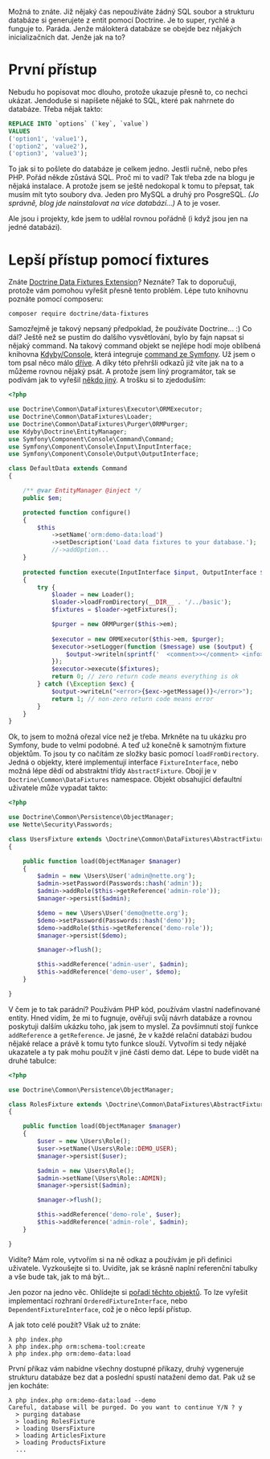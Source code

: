 Možná to znáte. Již nějaký čas nepoužíváte žádný SQL soubor a strukturu databáze si generujete z entit pomocí Doctrine. Je to super, rychlé a funguje to. Paráda. Jenže málokterá databáze se obejde bez nějakých inicializačních dat. Jenže jak na to?

# První přístup

Nebudu ho popisovat moc dlouho, protože ukazuje přesně to, co nechci ukázat. Jendoduše si napíšete nějaké to SQL, které pak nahrnete do databáze. Třeba nějak takto:

```sql
REPLACE INTO `options` (`key`, `value`)
VALUES
('option1', 'value1'),
('option2', 'value2'),
('option3', 'value3');
```

To jak si to pošlete do databáze je celkem jedno. Jestli ručně, nebo přes PHP. Pořád někde zůstává SQL. Proč mi to vadí? Tak třeba zde na blogu je nějaká instalace. A protože jsem se ještě nedokopal k tomu to přepsat, tak musím mít tyto soubory dva. Jeden pro MySQL a druhý pro PosgreSQL. _(Jo správně, blog jde nainstalovat na více databází...)_ A to je voser.

Ale jsou i projekty, kde jsem to udělal rovnou pořádně (i když jsou jen na jedné databázi).

# Lepší přístup pomocí fixtures

Znáte [Doctrine Data Fixtures Extension](https://github.com/doctrine/data-fixtures)? Neznáte? Tak to doporučuji, protože vám pomohou vyřešit přesně tento problém. Lépe tuto knihovnu poznáte pomocí composeru:

```
composer require doctrine/data-fixtures
```

Samozřejmě je takový nepsaný předpoklad, že používáte Doctrine... :) Co dál? Ještě než se pustím do dalšího vysvětlování, bylo by fajn napsat si nějaký command. Na takový command objekt se nejlépe hodí moje oblíbená knihovna [Kdyby/Console](https://github.com/Kdyby/Console), která integruje [command ze Symfony](http://symfony.com/doc/current/components/console/introduction.html). Už jsem o tom psal něco málo [dříve](kdyby-console). A díky této přehršli odkazů již víte jak na to a můžeme rovnou nějaký psát. A protože jsem líný programátor, tak se podívám jak to vyřešil [někdo jiný](https://github.com/doctrine/DoctrineFixturesBundle/blob/master/Command/LoadDataFixturesDoctrineCommand.php). A trošku si to zjedoduším:

```php
<?php

use Doctrine\Common\DataFixtures\Executor\ORMExecutor;
use Doctrine\Common\DataFixtures\Loader;
use Doctrine\Common\DataFixtures\Purger\ORMPurger;
use Kdyby\Doctrine\EntityManager;
use Symfony\Component\Console\Command\Command;
use Symfony\Component\Console\Input\InputInterface;
use Symfony\Component\Console\Output\OutputInterface;

class DefaultData extends Command
{

	/** @var EntityManager @inject */
	public $em;

	protected function configure()
	{
		$this
			->setName('orm:demo-data:load')
			->setDescription('Load data fixtures to your database.');
            //->addOption...
    }
    
    protected function execute(InputInterface $input, OutputInterface $output)
	{
		try {
        	$loader = new Loader();
			$loader->loadFromDirectory(__DIR__ . '/../basic');
            $fixtures = $loader->getFixtures();

			$purger = new ORMPurger($this->em);
            
            $executor = new ORMExecutor($this->em, $purger);
			$executor->setLogger(function ($message) use ($output) {
				$output->writeln(sprintf('  <comment>></comment> <info>%s</info>', $message));
			});
			$executor->execute($fixtures);
			return 0; // zero return code means everything is ok
        } catch (\Exception $exc) {
			$output->writeLn("<error>{$exc->getMessage()}</error>");
			return 1; // non-zero return code means error
		}
	}
}
```

Ok, to jsem to možná ořezal více než je třeba. Mrkněte na tu ukázku pro Symfony, bude to velmi podobné. A teď už konečně k samotným fixture objektům. To jsou ty co načítám ze složky basic pomocí `loadFromDirectory`. Jedná o objekty, které implementují interface `FixtureInterface`, nebo možná lépe dědí od abstraktní třídy `AbstractFixture`. Obojí je v `Doctrine\Common\DataFixtures` namespace. Objekt obsahující defaultní uživatele může vypadat takto:

```php
<?php

use Doctrine\Common\Persistence\ObjectManager;
use Nette\Security\Passwords;

class UsersFixture extends \Doctrine\Common\DataFixtures\AbstractFixture
{

	public function load(ObjectManager $manager)
	{
		$admin = new \Users\User('admin@nette.org');
		$admin->setPassword(Passwords::hash('admin'));
		$admin->addRole($this->getReference('admin-role'));
		$manager->persist($admin);

		$demo = new \Users\User('demo@nette.org');
		$demo->setPassword(Passwords::hash('demo'));
		$demo->addRole($this->getReference('demo-role'));
		$manager->persist($demo);

		$manager->flush();

		$this->addReference('admin-user', $admin);
		$this->addReference('demo-user', $demo);
	}

}
```

V čem je to tak parádní? Používám PHP kód, používám vlastní nadefinované entity. Hned vidím, že mi to fugnuje, ověřuji svůj návrh databáze a rovnou poskytuji dalším ukázku toho, jak jsem to myslel. Za povšimnutí stojí funkce `addReference` a `getReference`. Je jasné, že v každé relační databázi budou nějaké relace a právě k tomu tyto funkce slouží. Vytvořím si tedy nějaké ukazatele a ty pak mohu použít v jiné části demo dat. Lépe to  bude vidět na druhé tabulce:

```php
<?php

use Doctrine\Common\Persistence\ObjectManager;

class RolesFixture extends \Doctrine\Common\DataFixtures\AbstractFixture
{

	public function load(ObjectManager $manager)
	{
		$user = new \Users\Role();
		$user->setName(\Users\Role::DEMO_USER);
		$manager->persist($user);

		$admin = new \Users\Role();
		$admin->setName(\Users\Role::ADMIN);
		$manager->persist($admin);

		$manager->flush();

		$this->addReference('demo-role', $user);
		$this->addReference('admin-role', $admin);
	}

}
```

Vidíte? Mám role, vytvořím si na ně odkaz a používám je při definici uživatele. Vyzkoušejte si to. Uvidíte, jak se krásně naplní referenční tabulky a vše bude tak, jak to má být...

Jen pozor na jedno věc. Ohlídejte si [pořadí těchto objektů](https://github.com/doctrine/data-fixtures#fixture-ordering). To lze vyřešit implementací rozhraní `OrderedFixtureInterface`, nebo `DependentFixtureInterface`, což je o něco lepší přístup.

A jak toto celé použít? Však už to znáte:

```
λ php index.php
λ php index.php orm:schema-tool:create
λ php index.php orm:demo-data:load
```

První příkaz vám nabídne všechny dostupné příkazy, druhý vygeneruje strukturu databáze bez dat a poslední spustí natažení demo dat. Pak už se jen kocháte:

```
λ php index.php orm:demo-data:load --demo
Careful, database will be purged. Do you want to continue Y/N ? y
  > purging database
  > loading RolesFixture
  > loading UsersFixture
  > loading ArticlesFixture
  > loading ProductsFixture
  ...
```